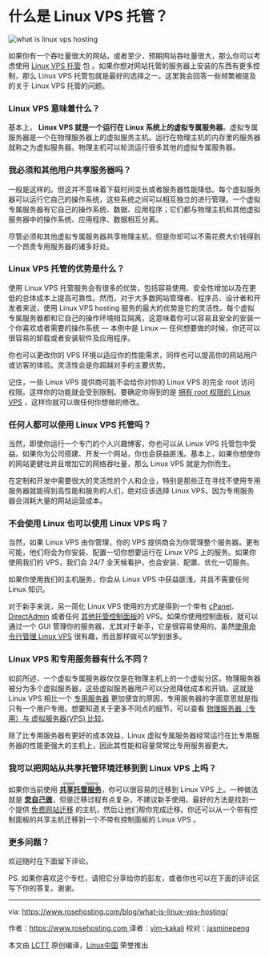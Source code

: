 
什么是 Linux VPS 托管？
============================================================

 ![what is linux vps hosting](https://www.rosehosting.com/blog/wp-content/uploads/2017/03/what-is-linux-vps-hosting.jpg) 

如果你有一个吞吐量很大的网站，或者至少，预期网站吞吐量很大，那么你可以考虑使用 [Linux VPS 托管][6] 包 。如果你想对网站托管的服务器上安装的东西有更多控制，那么 Linux VPS 托管包就是最好的选择之一。这里我会回答一些频繁被提及的关于 Linux VPS 托管的问题。

### Linux VPS 意味着什么？

基本上， **Linux VPS 就是一个运行在 Linux 系统上的虚拟专属服务器**。虚拟专属服务器是一个在物理服务器上的虚拟服务主机。运行在物理主机的内存里的服务器就称之为虚拟服务器。物理主机可以轮流运行很多其他的虚拟专属服务器。

### 我必须和其他用户共享服务器吗？

一般是这样的。但这并不意味着下载时间变长或者服务器性能降低。每个虚拟服务器可以运行它自己的操作系统，这些系统之间可以相互独立的进行管理。一个虚拟专属服务器有它自己的操作系统、数据、应用程序；它们都与物理主机和其他虚拟服务器中的操作系统、应用程序、数据相互分离。

尽管必须和其他虚拟专属服务器共享物理主机，但是你却可以不需花费大价钱得到一个昂贵专用服务器的诸多好处。

### Linux VPS 托管的优势是什么？

使用 Linux VPS 托管服务会有很多的优势，包括容易使用、安全性增加以及在更低的总体成本上提高可靠性。然而，对于大多数网站管理者、程序员、设计者和开发者来说，使用 Linux VPS hosting 服务的最大的优势是它的灵活性。每个虚拟专属服务器都和它自己的操作环境相互隔离，这意味着你可以容易且安全的安装一个你喜欢或者需要的操作系统 — 本例中是 Linux — 任何想要做的时候，你还可以很容易的卸载或者安装软件及应用程序。

你也可以更改你的 VPS 环境以适应你的性能需求，同样也可以提高你的网站用户或访客的体验。灵活性会是你超越对手的主要优势。

记住，一些 Linux VPS 提供商可能不会给你对你的 Linux VPS 的完全 root 访问权限。这样你的功能就会受到限制。要确定你得到的是 [拥有 root 权限的 Linux VPS][7] ，这样你就可以做任何你想做的修改。 


### 任何人都可以使用 Linux VPS 托管吗？

当然，即使你运行一个专门的个人兴趣博客，你也可以从 Linux VPS 托管包中受益。如果你为公司搭建、开发一个网站，你也会获益匪浅。基本上，如果你想使你的网站更健壮并且增加它的网络吞吐量，那么 Linux VPS 就是为你而生。

在定制和开发中需要很大的灵活性的个人和企业，特别是那些正在寻找不使用专用服务器就能得到高性能和服务的人们，绝对应该选择 Linux VPS，因为专用服务器会消耗大量的网站运营成本。


### 不会使用 Linux 也可以使用 Linux VPS 吗？

当然，如果 Linux VPS 由你管理，你的 VPS 提供商会为你管理整个服务器。更有可能，他们将会为你安装、配置一切你想要运行在 Linux VPS 上的服务。如果你使用我们的 VPS，我们会 24/7 全天候看护，也会安装、配置、优化一切服务。

如果你使用我们的主机服务，你会从 Linux VPS 中获益匪浅，并且不需要任何 Linux 知识。

对于新手来说，另一简化 Linux VPS 使用的方式是得到一个带有 [cPanel][9]、[DirectAdmin][10] 或者任何 [其他托管控制面板][11]的 VPS。如果你使用控制面板，就可以通过一个 GUI 管理你的服务器，尤其对于新手，它是很容易使用的。虽然[使用命令行管理 Linux VPS][12] 很有趣，而且那样做可以学到很多。

### Linux VPS 和专用服务器有什么不同？

如前所述，一个虚拟专属服务器仅仅是在物理主机上的一个虚拟分区。物理服务器被分为多个虚拟服务器，这些虚拟服务器用户可以分担降低成本和开销。这就是 Linux VPS 相比一个 [专用服务器][13] 更加便宜的原因，专用服务器的字面意思就是指只有一个用户专用。想要知道关于更多不同点的细节，可以查看 [物理服务器（专用）与 虚拟服务器(VPS) 比较][14]。

除了比专用服务器有更好的成本效益，Linux 虚拟专属服务器经常运行在比专用服务器的性能更强大的主机上，因此其性能和容量常常比专用服务器更大。

### 我可以把网站从共享托管环境迁移到到 Linux VPS 上吗？

如果你当前使用 [<ruby>**共享托管服务**<rt>shared hosting</rt></ruby>][15]，你可以很容易的迁移到 Linux VPS 上。一种做法就是 [**您自己做**][16]，但是迁移过程有点复杂，不建议新手使用。最好的方法是找到一个提供 [免费网站迁移][17] 的主机，然后让他们帮你完成迁移。你还可以从一个带有控制面板的共享主机迁移到一个不带有控制面板的 Linux VPS 。

### 更多问题？

欢迎随时在下面留下评论。

PS. 如果你喜欢这个专栏，请把它分享给你的彭友，或者你也可以在下面的评论区写下你的答复。谢谢。


--------------------------------------------------------------------------------

via: https://www.rosehosting.com/blog/what-is-linux-vps-hosting/

作者：[https://www.rosehosting.com ][a]
译者：[vim-kakali](https://github.com/vim-kakali)
校对：[jasminepeng](https://github.com/jasminepeng)

本文由 [LCTT](https://github.com/LCTT/TranslateProject) 原创编译，[Linux中国](https://linux.cn/) 荣誉推出

[a]:https://www.rosehosting.com/blog/what-is-linux-vps-hosting/
[1]:https://www.rosehosting.com/blog/what-is-linux-vps-hosting/
[2]:https://www.rosehosting.com/blog/what-is-linux-vps-hosting/#comments
[3]:https://www.rosehosting.com/blog/category/guides/
[4]:https://plus.google.com/share?url=https://www.rosehosting.com/blog/what-is-linux-vps-hosting/
[5]:http://www.linkedin.com/shareArticle?mini=true&url=https://www.rosehosting.com/blog/what-is-linux-vps-hosting/&title=What%20is%20Linux%20VPS%20Hosting%3F&summary=If%20you%20have%20a%20site%20that%20gets%20a%20lot%20of%20traffic,%20or%20at%20least,%20is%20expected%20to%20generate%20a%20lot%20of%20traffic,%20then%20you%20might%20want%20to%20consider%20getting%20a%20Linux%20VPS%20hosting%20package.%20A%20Linux%20VPS%20hosting%20package%20is%20also%20one%20of%20your%20best%20options%20if%20you%20want%20more%20...
[6]:https://www.rosehosting.com/linux-vps-hosting.html
[7]:https://www.rosehosting.com/linux-vps-hosting.html
[9]:https://www.rosehosting.com/cpanel-hosting.html
[10]:https://www.rosehosting.com/directadmin-hosting.html
[11]:https://www.rosehosting.com/control-panel-hosting.html
[12]:https://www.rosehosting.com/blog/basic-shell-commands-after-putty-ssh-logon/
[13]:https://www.rosehosting.com/dedicated-servers.html
[14]:https://www.rosehosting.com/blog/physical-server-vs-virtual-server-all-you-need-to-know/
[15]:https://www.rosehosting.com/linux-shared-hosting.html
[16]:https://www.rosehosting.com/blog/from-shared-to-vps-hosting/
[17]:https://www.rosehosting.com/website-migration.html

